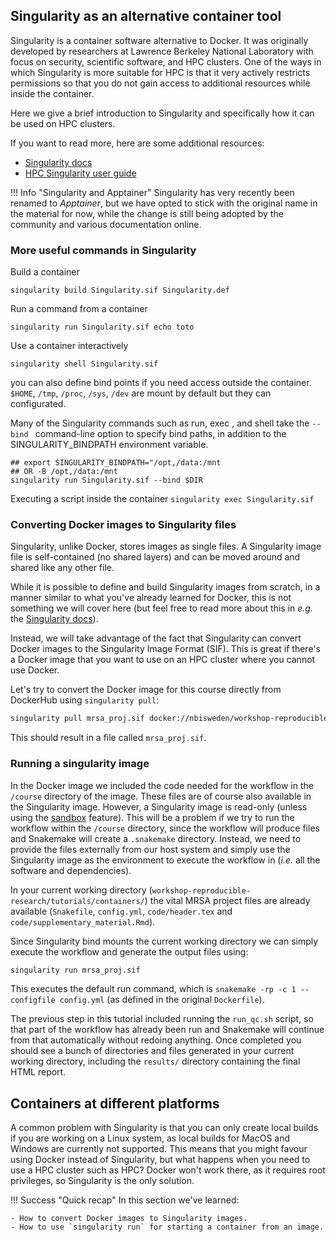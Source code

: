 ## Singularity as an alternative container tool

Singularity is a container software alternative to Docker. It was originally
developed by researchers at Lawrence Berkeley National Laboratory with focus on
security, scientific software, and HPC clusters. One of the ways in which
Singularity is more suitable for HPC is that it very actively restricts
permissions so that you do not gain access to additional resources while inside
the container.

Here we give a brief introduction to Singularity and specifically how it can be
used on HPC clusters.

If you want to read more, here are some additional resources:

* [Singularity docs](https://sylabs.io/guides/master/user-guide/)
* [HPC Singularity user guide](
  https://www.uppmax.uu.se/support/user-guides/singularity-user-guide/)

!!! Info "Singularity and Apptainer"
    Singularity has very recently been renamed to *Apptainer*, but we have opted
    to stick with the original name in the material for now, while the change is
    still being adopted by the community and various documentation online.


### More useful commands in Singularity

Build a container

`singularity build Singularity.sif Singularity.def`

Run a command from a container

`singularity run Singularity.sif echo toto`

Use a container interactively

`singularity shell Singularity.sif` 

you can also define bind points if you need access outside the container. 
`$HOME`, `/tmp`, `/proc`, `/sys`, `/dev` are mount by default but they can configurated.

Many of the Singularity commands such as run, exec , and shell take the `--bind ` 
command-line option to specify bind paths, in addition to the SINGULARITY_BINDPATH environment variable.

```
## export SINGULARITY_BINDPATH="/opt,/data:/mnt
## OR -B /opt,/data:/mnt 
singularity run Singularity.sif --bind $DIR
```

Executing a script inside the container
`singularity exec Singularity.sif` 


### Converting Docker images to Singularity files

Singularity, unlike Docker, stores images as single files. A Singularity
image file is self-contained (no shared layers) and can be moved around and
shared like any other file.

While it is possible to define and build Singularity images from scratch, in a
manner similar to what you've already learned for Docker, this is not something
we will cover here (but feel free to read more about this in _e.g._ the
[Singularity docs](https://sylabs.io/guides/master/user-guide/definition_files.html)).

Instead, we will take advantage of the fact that Singularity can convert Docker
images to the Singularity Image Format (SIF). This is great if there's a Docker
image that you want to use on an HPC cluster where you cannot use
Docker.

<!---
!!! Tip
    If you are running singularity through Vagrant VirtualBox you may have to
    set the temporary directory that Singularity uses during pull/build commands
    to something with more disk space. First run `mkdir ~/tmp` to create a tmp
    directory inside the home folder of the VirtualBox, then
    `export SINGULARITY_TMPDIR="~/tmp"`.
--->

Let's try to convert the Docker image for this course directly from DockerHub
using `singularity pull`:


```bash
singularity pull mrsa_proj.sif docker://nbisweden/workshop-reproducible-research
```

This should result in a file called `mrsa_proj.sif`.

### Running a singularity image

In the Docker image we included the code needed for the workflow in the
`/course` directory of the image. These files are of course also available in
the Singularity image. However, a Singularity image is read-only (unless using
the [sandbox](https://sylabs.io/guides/master/user-guide/build_a_container.html#creating-writable-sandbox-directories)
feature). This will be a problem if we try to run the workflow
within the `/course` directory, since the workflow will produce files and
Snakemake will create a `.snakemake` directory.  Instead, we need to provide
the files externally from our host system and simply use the Singularity image
as the environment to execute the workflow in (*i.e.* all the software and
dependencies).

In your current working directory (`workshop-reproducible-research/tutorials/containers/`)
the vital MRSA project files are already available (`Snakefile`, `config.yml`,
`code/header.tex` and `code/supplementary_material.Rmd`).

Since Singularity bind mounts the current working directory we can simply
execute the workflow and generate the output files using:

```bash
singularity run mrsa_proj.sif
```

This executes the default run command, which is
`snakemake -rp -c 1 --configfile config.yml` (as defined in the original
`Dockerfile`).

The previous step in this tutorial included running the `run_qc.sh` script,
so that part of the workflow has already been run and Snakemake will continue
from that automatically without redoing anything. Once completed you should
see a bunch of directories and files generated in your current working
directory, including the `results/` directory containing the final HTML report.

## Containers at different platforms

A common problem with Singularity is that you can only create local builds if
you are working on a Linux system, as local builds for MacOS and Windows are
currently not supported. This means that you might favour using Docker instead
of Singularity, but what happens when you need to use a HPC cluster such as
HPC? Docker won't work there, as it requires root privileges, so Singularity
is the only solution. 


<!--- You can only run Singularity images there, however, not
*build* them...

So, how do you get a Singularity image for use on HPC if you can't build it
either locally or on HPC? While it's possible to do remote builds (via the
`--remote` flag), in our experience this functionality is not stable and for a
lot of cases it won't help. Since most researchers will want to work in private
Git repositories they can't supply their Conda `environment.yml` file to remote
builds (which only works for public repositories), which means that you’ll have
to specify packages manually inside the container instead.

There is, however, another solution: using Singularity inside Docker. By
creating a bare-bones, Linux-based Docker image with Singularity you can build
Singularity images locally on non-Linux operating systems. This can be either
done from Singularity definition files or directly from already existing Docker
images. You can read more about this at the following [GitHub repository](https://github.com/kaczmarj/singularity-in-docker).

--->

!!! Success "Quick recap"
    In this section we've learned:

    - How to convert Docker images to Singularity images.
    - How to use `singularity run` for starting a container from an image.


<!---
    - How to build a Singularity image using Singularity inside Docker.
--->